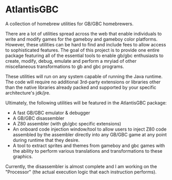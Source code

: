 # AtlantisGBC
A collection of homebrew utilities for GB/GBC homebrewers.

There are a lot of utilities spread across the web that enable individuals to write and modify games for the gameboy and gameboy color platforms. However, these utilities can be hard to find and include fees to allow access to sophisticated features. The goal of this project is to provide one entire package featuring all of the essential tools to enable gb/gbc enthusiasts to create, modify, debug, emulate and perform a mryiad of other miscellaneous transformations to gb and gbc programs.

These utilities will run on any system capable of running the Java runtime. The code will require no additional 3rd-party extensions or libraries other than the native libraries already packed and supported by your specific architecture's jdk/jre.

Ultimately, the following utilities will be featured in the AtlantisGBC package:

- A fast GB/GBC emulator & debugger
- A GB/GBC disassembler 
- A Z80 assembler (with gb/gbc specific extensions) 
- An onboard code injection window/tool to allow users to inject Z80 code assembled by the assembler directly into any GB/GBC game at any point during runtime that they desire.
- A tool to extract sprites and themes from gameboy and gbc games with the ability to perform various translations and transformations to these graphics.

Currently, the disassembler is almost complete and I am working on the "Processor" (the actual execution logic that each instruction performs).




